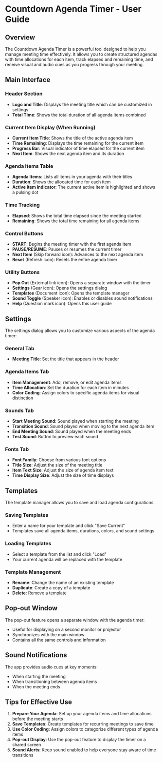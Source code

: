 # Countdown Agenda Timer - User Guide

## Overview

The Countdown Agenda Timer is a powerful tool designed to help you manage meeting time effectively. It allows you to create structured agendas with time allocations for each item, track elapsed and remaining time, and receive visual and audio cues as you progress through your meeting.

## Main Interface

### Header Section
- **Logo and Title**: Displays the meeting title which can be customized in settings
- **Total Time**: Shows the total duration of all agenda items combined

### Current Item Display (When Running)
- **Current Item Title**: Shows the title of the active agenda item
- **Time Remaining**: Displays the time remaining for the current item
- **Progress Bar**: Visual indicator of time elapsed for the current item
- **Next Item**: Shows the next agenda item and its duration

### Agenda Items Table
- **Agenda Items**: Lists all items in your agenda with their titles
- **Duration**: Shows the allocated time for each item
- **Active Item Indicator**: The current active item is highlighted and shows a pulsing dot

### Time Tracking
- **Elapsed**: Shows the total time elapsed since the meeting started
- **Remaining**: Shows the total time remaining for all agenda items

### Control Buttons
- **START**: Begins the meeting timer with the first agenda item
- **PAUSE/RESUME**: Pauses or resumes the current timer
- **Next Item** (Skip forward icon): Advances to the next agenda item
- **Reset** (Refresh icon): Resets the entire agenda timer

### Utility Buttons
- **Pop Out** (External link icon): Opens a separate window with the timer
- **Settings** (Gear icon): Opens the settings dialog
- **Templates** (Document icon): Opens the template manager
- **Sound Toggle** (Speaker icon): Enables or disables sound notifications
- **Help** (Question mark icon): Opens this user guide

## Settings

The settings dialog allows you to customize various aspects of the agenda timer:

### General Tab
- **Meeting Title**: Set the title that appears in the header

### Agenda Items Tab
- **Item Management**: Add, remove, or edit agenda items
- **Time Allocation**: Set the duration for each item in minutes
- **Color Coding**: Assign colors to specific agenda items for visual distinction

### Sounds Tab
- **Start Meeting Sound**: Sound played when starting the meeting
- **Transition Sound**: Sound played when moving to the next agenda item
- **End Meeting Sound**: Sound played when the meeting ends
- **Test Sound**: Button to preview each sound

### Fonts Tab
- **Font Family**: Choose from various font options
- **Title Size**: Adjust the size of the meeting title
- **Item Text Size**: Adjust the size of agenda item text
- **Time Display Size**: Adjust the size of time displays

## Templates

The template manager allows you to save and load agenda configurations:

### Saving Templates
- Enter a name for your template and click "Save Current"
- Templates save all agenda items, durations, colors, and sound settings

### Loading Templates
- Select a template from the list and click "Load"
- Your current agenda will be replaced with the template

### Template Management
- **Rename**: Change the name of an existing template
- **Duplicate**: Create a copy of a template
- **Delete**: Remove a template

## Pop-out Window

The pop-out feature opens a separate window with the agenda timer:
- Useful for displaying on a second monitor or projector
- Synchronizes with the main window
- Contains all the same controls and information

## Sound Notifications

The app provides audio cues at key moments:
- When starting the meeting
- When transitioning between agenda items
- When the meeting ends

## Tips for Effective Use

1. **Prepare Your Agenda**: Set up your agenda items and time allocations before the meeting starts
2. **Save Templates**: Create templates for recurring meetings to save time
3. **Use Color Coding**: Assign colors to categorize different types of agenda items
4. **Pop-out Display**: Use the pop-out feature to display the timer on a shared screen
5. **Sound Alerts**: Keep sound enabled to help everyone stay aware of time transitions
